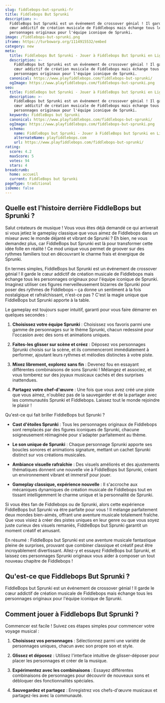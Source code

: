 ```yaml
---
slug: fiddlebops-but-sprunki-fr
title: Fiddlebops But Sprunki
description: >-
  FiddleBops but Sprunki est un événement de crossover génial ! Il garde le
  cœur addictif de création musicale de Fiddlebops mais échange tous les
  personnages originaux pour l'équipe iconique de Sprunki.
image: /fiddlebops-but-sprunki.png
iframe: https://turbowarp.org/1114915532/embed
category: new
meta:
  title: Fiddlebops But Sprunki - Jouer à Fiddlebops But Sprunki en Ligne
  description: >-
    FiddleBops but Sprunki est un événement de crossover génial ! Il garde le
    cœur addictif de création musicale de Fiddlebops mais échange tous les
    personnages originaux pour l'équipe iconique de Sprunki.
  canonical: https://www.playfiddlebops.com/fiddlebops-but-sprunki/
  ogImage: https://www.playfiddlebops.com/fiddlebops-but-sprunki.png
seo:
  title: FiddleBops but Sprunki - Jouer à FiddleBops but Sprunki en Ligne
  description: >-
    FiddleBops but Sprunki est un événement de crossover génial ! Il garde le
    cœur addictif de création musicale de Fiddlebops mais échange tous les
    personnages originaux pour l'équipe iconique de Sprunki.
  keywords: FiddleBops but Sprunki
  canonical: https://www.playfiddlebops.com/fiddlebops-but-sprunki/
  ogImage: https://www.playfiddlebops.com/fiddlebops-but-sprunki.png
  schema:
    name: FiddleBops but Sprunki - Jouer à FiddleBops but Sprunki en Ligne
    alternateName: playfiddlebops.com
    url: https://www.playfiddlebops.com/fiddlebops-but-sprunki/
rating:
  score: 4.2
  maxScore: 5
  votes: 94
  stars: 4
breadcrumb:
  home: accueil
  current: FiddleBops but Sprunki
pageType: traditional
isDemo: false
---
```


## Quelle est l'histoire derrière FiddleBops but Sprunki ?

Salut créateurs de musique ! Vous vous êtes déjà demandé ce qui arriverait si vous jetiez le gameplay classique que vous aimez de Fiddlebops dans un mixeur avec le monde déjanté et vibrant de Sprunki ? Eh bien, ne vous demandez plus, car FiddleBops but Sprunki est là pour transformer cette idée folle en réalité ! Ce mod unique vous permet de groover sur des rythmes familiers tout en découvrant le charme frais et énergique de Sprunki.

En termes simples, FiddleBops but Sprunki est un événement de crossover génial ! Il garde le cœur addictif de création musicale de Fiddlebops mais échange tous les personnages originaux pour l'équipe iconique de Sprunki. Imaginez utiliser ces figures merveilleusement bizarres de Sprunki pour poser des rythmes de Fiddlebops – ça donne un sentiment à la fois nostalgique et rafraîchissant, n'est-ce pas ? C'est la magie unique que FiddleBops but Sprunki apporte à la table.

Le gameplay est toujours super intuitif, garanti pour vous faire démarrer en quelques secondes :

1. **Choisissez votre équipe Sprunki** : Choisissez vos favoris parmi une gamme de personnages sur le thème Sprunki, chacun redessiné pour l'occasion avec des sons et animations uniques.

1. **Faites-les glisser sur scène et créez** : Déposez vos personnages Sprunki choisis sur la scène, et ils commenceront immédiatement à performer, ajoutant leurs rythmes et mélodies distinctes à votre piste.

1. **Mixez librement, explorez sans fin** : Devenez fou en essayant différentes combinaisons de sons Sprunki ! Mélangez et associez, et vous tomberez sur des joyaux musicaux cachés et des surprises inattendues.

1. **Partagez votre chef-d'œuvre** : Une fois que vous avez créé une piste que vous aimez, n'oubliez pas de la sauvegarder et de la partager avec les communautés Sprunki et Fiddlebops. Laissez tout le monde rejoindre le plaisir !

Qu'est-ce qui fait briller FiddleBops but Sprunki ?

- **Cast d'étoiles Sprunki** : Tous les personnages originaux de Fiddlebops sont remplacés par des figures iconiques de Sprunki, chacune soigneusement réimaginée pour s'adapter parfaitement au thème.

- **Le son unique de Sprunki** : Chaque personnage Sprunki apporte ses boucles sonores et animations signature, mettant un cachet Sprunki distinct sur vos créations musicales.

- **Ambiance visuelle rafraîchie** : Des visuels améliorés et des ajustements thématiques donnent une nouvelle vie à FiddleBops but Sprunki, créant un environnement vibrant et immersif pour jouer.

- **Gameplay classique, expérience nouvelle** : Il s'accroche aux mécaniques dynamiques de création musicale de Fiddlebops tout en tissant intelligemment le charme unique et la personnalité de Sprunki.

Si vous êtes fan de Fiddlebops ou de Sprunki, alors cette expérience FiddleBops but Sprunki va être parfaite pour vous ! Il mélange parfaitement deux mondes bien-aimés, offrant une aventure musicale totalement fraîche. Que vous visiez à créer des pistes uniques en leur genre ou que vous soyez juste curieux des visuels remaniés, FiddleBops but Sprunki garantit un moment créatif et amusant.

En résumé : FiddleBops but Sprunki est une aventure musicale fantastique pleine de surprises, prouvant que combiner classique et créatif peut être incroyablement divertissant. Allez-y et essayez FiddleBops but Sprunki, et laissez ces personnages Sprunki originaux vous aider à composer un tout nouveau chapitre de Fiddlebops !

## Qu'est-ce que Fiddlebops But Sprunki ?

FiddleBops but Sprunki est un événement de crossover génial ! Il garde le cœur addictif de création musicale de Fiddlebops mais échange tous les personnages originaux pour l'équipe iconique de Sprunki.

## Comment jouer à Fiddlebops But Sprunki ?

Commencer est facile ! Suivez ces étapes simples pour commencer votre voyage musical :

1. **Choisissez vos personnages** : Sélectionnez parmi une variété de personnages uniques, chacun avec son propre son et style.

1. **Glissez et déposez** : Utilisez l'interface intuitive de glisser-déposer pour placer les personnages et créer de la musique.

1. **Expérimentez avec les combinaisons** : Essayez différentes combinaisons de personnages pour découvrir de nouveaux sons et débloquer des fonctionnalités spéciales.

1. **Sauvegardez et partagez** : Enregistrez vos chefs-d'œuvre musicaux et partagez-les avec la communauté.